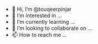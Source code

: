 - 👋 Hi, I’m @touqeerpinjar
- 👀 I’m interested in ...
- 🌱 I’m currently learning ...
- 💞️ I’m looking to collaborate on ...
- 📫 How to reach me ...

<!---
touqeerpinjar/touqeerpinjar is a ✨ special ✨ repository because its `README.md` (this file) appears on your GitHub profile.
You can click the Preview link to take a look at your changes.
--->
